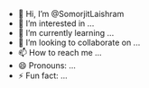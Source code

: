 - 👋 Hi, I’m @SomorjitLaishram
- 👀 I’m interested in ...
- 🌱 I’m currently learning ...
- 💞️ I’m looking to collaborate on ...
- 📫 How to reach me ...
- 😄 Pronouns: ...
- ⚡ Fun fact: ...

<!---
SomorjitLaishram/SomorjitLaishram is a ✨ special ✨ repository because its `README.md` (this file) appears on your GitHub profile.
You can click the Preview link to take a look at your changes.
--->
